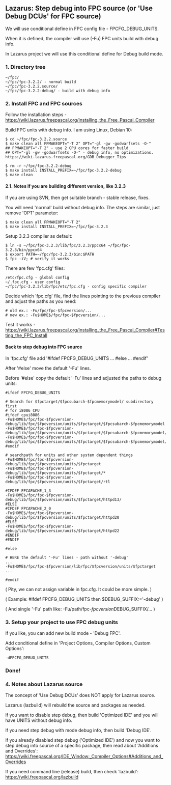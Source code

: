 
## Lazarus: Step debug into FPC source (or 'Use Debug DCUs' for FPC source)

We will use conditional define in FPC config file - FPCFG_DEBUG_UNITS.

When it is defined, the compiler will use (-Fu) FPC units build with debug info.

In Lazarus project we will use this conditional define for Debug build mode.


### 1. Directory tree
```
~/fpc/
~/fpc/fpc-3.2.2/ - normal build
~/fpc/fpc-3.2.2.source/
~/fpc/fpc-3.2.2-debug/ - build with debug info
```


### 2. Install FPC and FPC sources

Follow the installation steps - https://wiki.lazarus.freepascal.org/Installing_the_Free_Pascal_Compiler

Build FPC units with debug info. I am using Linux, Debian 10:
```
$ cd ~/fpc/fpc-3.2.2.source
$ make clean all FPMAKEOPT="-T 2" OPT="-gl -gw -godwarfsets -O-"
## FPMAKEOPT="-T 2" - use 2 CPU cores for faster build
## OPT="-gl -gw -godwarfsets -O-" - debug info, no optimizations. https://wiki.lazarus.freepascal.org/GDB_Debugger_Tips

$ rm -r ~/fpc/fpc-3.2.2-debug
$ make install INSTALL_PREFIX=~/fpc/fpc-3.2.2-debug
$ make clean
```


#### 2.1. Notes if you are building different version, like 3.2.3

If you are using SVN, then get suitable branch - stable release, fixes.

You will need 'normal' build without debug info. The steps are similar, just remove 'OPT' parameter:
```
$ make clean all FPMAKEOPT="-T 2"
$ make install INSTALL_PREFIX=~/fpc/fpc-3.2.3
```

Setup 3.2.3 compiler as default:
```
$ ln -s ~/fpc/fpc-3.2.3/lib/fpc/3.2.3/ppcx64 ~/fpc/fpc-3.2.3/bin/ppcx64
$ export PATH=~/fpc/fpc-3.2.3/bin:$PATH
$ fpc -iV; # verify it works
```

There are few 'fpc.cfg' files:
```
/etc/fpc.cfg - global config
~/.fpc.cfg - user config
~/fpc/fpc-3.2.3/lib/fpc/etc/fpc.cfg - config specific compiler
```

Decide which 'fpc.cfg' file, find the lines pointing to the previous compiler and adjust the paths as you need:
```
# old ex.: -Fu/fpc/fpc-$fpcversion/...
# new ex.: -Fu$HOME$/fpc/fpc-$fpcversion/...
```

Test it works - https://wiki.lazarus.freepascal.org/Installing_the_Free_Pascal_Compiler#Testing_the_FPC_Install


#### Back to step debug into FPC source

In 'fpc.cfg' file add '#ifdef FPCFG_DEBUG_UNITS ... #else ... #endif'

After '#else' move the default '-Fu' lines.

Before '#else' copy the default '-Fu' lines and adjusted the paths to debug units:
```
#ifdef FPCFG_DEBUG_UNITS

# Search for $fpctarget/$fpcsubarch-$fpcmemorymodel/ subdirectory first
# for i8086 CPU
#ifdef cpui8086
-Fu$HOME$/fpc/fpc-$fpcversion-debug/lib/fpc/$fpcversion/units/$fpctarget/$fpcsubarch-$fpcmemorymodel
-Fu$HOME$/fpc/fpc-$fpcversion-debug/lib/fpc/$fpcversion/units/$fpctarget/$fpcsubarch-$fpcmemorymodel/*
-Fu$HOME$/fpc/fpc-$fpcversion-debug/lib/fpc/$fpcversion/units/$fpctarget/$fpcsubarch-$fpcmemorymodel/rtl
#endif

# searchpath for units and other system dependent things
-Fu$HOME$/fpc/fpc-$fpcversion-debug/lib/fpc/$fpcversion/units/$fpctarget
-Fu$HOME$/fpc/fpc-$fpcversion-debug/lib/fpc/$fpcversion/units/$fpctarget/*
-Fu$HOME$/fpc/fpc-$fpcversion-debug/lib/fpc/$fpcversion/units/$fpctarget/rtl

#IFDEF FPCAPACHE_1_3
-Fu$HOME$/fpc/fpc-$fpcversion-debug/lib/fpc/$fpcversion/units/$fpctarget/httpd13/
#ELSE
#IFDEF FPCAPACHE_2_0
-Fu$HOME$/fpc/fpc-$fpcversion-debug/lib/fpc/$fpcversion/units/$fpctarget/httpd20
#ELSE
-Fu$HOME$/fpc/fpc-$fpcversion-debug/lib/fpc/$fpcversion/units/$fpctarget/httpd22
#ENDIF
#ENDIF

#else

# HERE the default '-Fu' lines - path without '-debug'
...
-Fu$HOME$/fpc/fpc-$fpcversion/lib/fpc/$fpcversion/units/$fpctarget
...

#endif
```

( Pity, we can not assign variable in fpc.cfg. It could be more simple. )

( Example: #ifdef FPCFG_DEBUG_UNITS then $DEBUG_SUFFIX:='-debug' )

( And single '-Fu' path like: -Fu/path/fpc-$fpcversion$DEBUG_SUFFIX/... )


### 3. Setup your project to use FPC debug units

If you like, you can add new build mode - 'Debug FPC'.

Add conditional define in 'Project Options, Compiler Options, Custom Options':
```
-dFPCFG_DEBUG_UNITS
```

### Done!


### 4. Notes about Lazarus source

The concept of 'Use Debug DCUs' does NOT apply for Lazarus source.

Lazarus (lazbuild) will rebuild the source and packages as needed.

If you want to disable step debug, then build 'Optimized IDE' and you will have UNITS without debug info.

If you need step debug with mode debug info, then build 'Debug IDE'.

If you already disabled step debug ('Optimized IDE') and now you want to step debug into source of a specific package, then read about 'Additions and Overrides': https://wiki.freepascal.org/IDE_Window:_Compiler_Options#Additions_and_Overrides

If you need command line (release) build, then check 'lazbuild': https://wiki.freepascal.org/lazbuild

